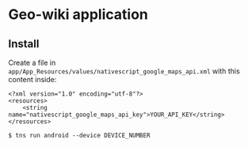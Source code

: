 Geo-wiki application
====================

Install
-------

Create a file in `app/App_Resources/values/nativescript_google_maps_api.xml` with this content inside:

```
<?xml version="1.0" encoding="utf-8"?>
<resources>
    <string name="nativescript_google_maps_api_key">YOUR_API_KEY</string>
</resources>
```

```
$ tns run android --device DEVICE_NUMBER
```
